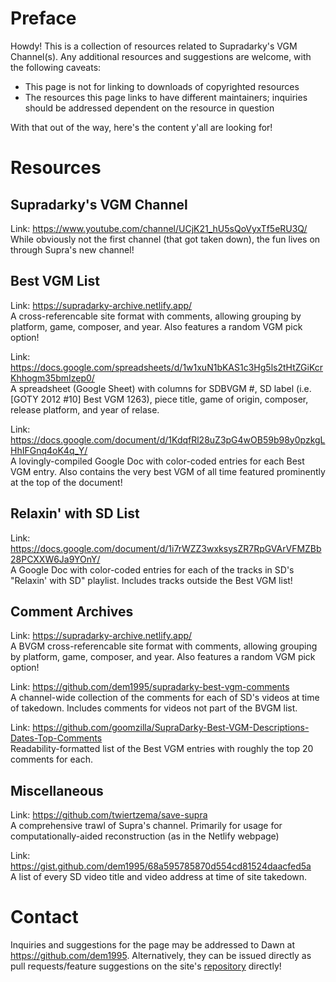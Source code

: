 # Preface
Howdy! This is a collection of resources related to Supradarky's VGM Channel(s).
Any additional resources and suggestions are welcome, with the following caveats:
* This page is not for linking to downloads of copyrighted resources
* The resources this page links to have different maintainers; inquiries should be addressed dependent on the resource in question

With that out of the way, here's the content y'all are looking for!
# Resources
## Supradarky's VGM Channel
Link: <https://www.youtube.com/channel/UCjK21_hU5sQoVyxTf5eRU3Q/>  
While obviously not the first channel (that got taken down), the fun lives on through Supra's new channel!
## Best VGM List
Link: <https://supradarky-archive.netlify.app/>  
A cross-referencable site format with comments, allowing grouping by platform, game, composer, and year. Also features a random VGM pick option!

Link: <https://docs.google.com/spreadsheets/d/1w1xuN1bKAS1c3Hg5ls2tHtZGiKcrKhhogm35bmIzep0/>  
A spreadsheet (Google Sheet) with columns for SDBVGM #, SD label (i.e. \[GOTY 2012 #10\] Best VGM 1263), piece title,  game of origin, composer, release platform, and year of relase. 

Link: <https://docs.google.com/document/d/1KdqfRl28uZ3pG4wOB59b98y0pzkgLHhIFGnq4oK4q_Y/>  
A lovingly-compiled Google Doc with color-coded entries for each Best VGM entry. Also contains the very best VGM of all time featured prominently at the top of the document!

## Relaxin' with SD List
Link: <https://docs.google.com/document/d/1i7rWZZ3wxksysZR7RpGVArVFMZBb28PCXXW6Ja9YOnY/>  
A Google Doc with color-coded entries for each of the tracks in SD's "Relaxin' with SD" playlist. Includes tracks outside the Best VGM list!

## Comment Archives
Link: <https://supradarky-archive.netlify.app/>  
A BVGM cross-referencable site format with comments, allowing grouping by platform, game, composer, and year. Also features a random VGM pick option!

Link: <https://github.com/dem1995/supradarky-best-vgm-comments>  
A channel-wide collection of the comments for each of SD's videos at time of takedown. Includes comments for videos not part of the BVGM list.

Link: <https://github.com/goomzilla/SupraDarky-Best-VGM-Descriptions-Dates-Top-Comments>  
Readability-formatted list of the Best VGM entries with roughly the top 20 comments for each.

## Miscellaneous
Link: <https://github.com/twiertzema/save-supra>  
A comprehensive trawl of Supra's channel. Primarily for usage for computationally-aided reconstruction (as in the Netlify webpage)

Link: <https://gist.github.com/dem1995/68a595785870d554cd81524daacfed5a>  
A list of every SD video title and video address at time of site takedown.

# Contact
Inquiries and suggestions for the page may be addressed to Dawn at <https://github.com/dem1995>. Alternatively, they can be issued directly as pull requests/feature suggestions on the site's [repository](https://github.com/dem1995/supra-vgmdium-compendium) directly!
